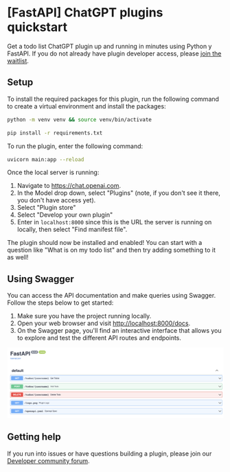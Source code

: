# [FastAPI] ChatGPT plugins quickstart

Get a todo list ChatGPT plugin up and running in minutes using Python y FastAPI. If you do not already have plugin developer access, please [join the waitlist](https://openai.com/waitlist/plugins).

## Setup

To install the required packages for this plugin, run the following command to create a virtual environment and install the packages:

```bash
python -m venv venv && source venv/bin/activate
```
```bash
pip install -r requirements.txt
```

To run the plugin, enter the following command:

```bash
uvicorn main:app --reload
```

Once the local server is running:

1. Navigate to https://chat.openai.com. 
2. In the Model drop down, select "Plugins" (note, if you don't see it there, you don't have access yet).
3. Select "Plugin store"
4. Select "Develop your own plugin"
5. Enter in `localhost:8000` since this is the URL the server is running on locally, then select "Find manifest file".

The plugin should now be installed and enabled! You can start with a question like "What is on my todo list" and then try adding something to it as well! 

## Using Swagger

You can access the API documentation and make queries using Swagger. Follow the steps below to get started:

1. Make sure you have the project running locally.
2. Open your web browser and visit [http://localhost:8000/docs](http://localhost:8000/docs).
3. On the Swagger page, you'll find an interactive interface that allows you to explore and test the different API routes and endpoints.

![image info](./swagger.png)

## Getting help

If you run into issues or have questions building a plugin, please join our [Developer community forum](https://community.openai.com/c/chat-plugins/20).
